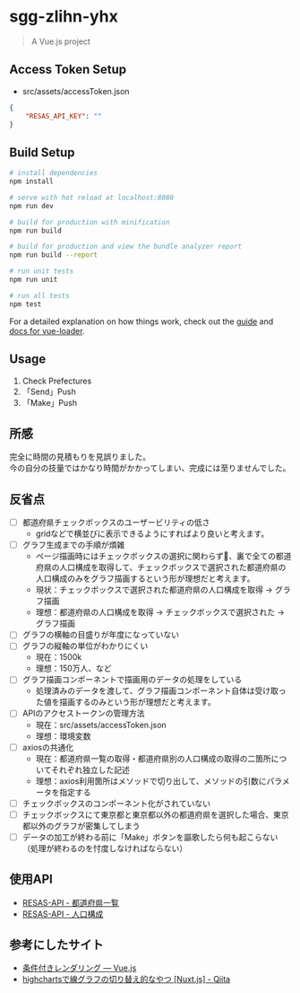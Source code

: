 # sgg-zlihn-yhx

> A Vue.js project
  
## Access Token Setup  
  
- src/assets/accessToken.json  
  
```json
{
    "RESAS_API_KEY": ""
}
```
  
## Build Setup

``` bash
# install dependencies
npm install

# serve with hot reload at localhost:8080
npm run dev

# build for production with minification
npm run build

# build for production and view the bundle analyzer report
npm run build --report

# run unit tests
npm run unit

# run all tests
npm test
```

For a detailed explanation on how things work, check out the [guide](http://vuejs-templates.github.io/webpack/) and [docs for vue-loader](http://vuejs.github.io/vue-loader).
  
## Usage  
1. Check Prefectures  
2. 「Send」Push  
3. 「Make」Push  
  
## 所感  
完全に時間の見積もりを見誤りました。  
今の自分の技量ではかなり時間がかかってしまい、完成には至りませんでした。  
  
## 反省点  
  
- [ ] 都道府県チェックボックスのユーザービリティの低さ  
    - gridなどで横並びに表示できるようにすればより良いと考えます。  
- [ ] グラフ生成までの手順が煩雑  
    - ページ描画時にはチェックボックスの選択に関わらず、裏で全ての都道府県の人口構成を取得して、チェックボックスで選択された都道府県の人口構成のみをグラフ描画するという形が理想だと考えます。  
    - 現状：チェックボックスで選択された都道府県の人口構成を取得 → グラフ描画  
    - 理想：都道府県の人口構成を取得 → チェックボックスで選択された → グラフ描画  
- [ ] グラフの横軸の目盛りが年度になっていない  
- [ ] グラフの縦軸の単位がわかりにくい
    - 現在：1500k  
    - 理想：150万人、など  
- [ ] グラフ描画コンポーネントで描画用のデータの処理をしている  
    - 処理済みのデータを渡して、グラフ描画コンポーネント自体は受け取った値を描画するのみという形が理想だと考えます。  
- [ ] APIのアクセストークンの管理方法  
    - 現在：src/assets/accessToken.json  
    - 理想：環境変数  
- [ ] axiosの共通化  
    - 現在：都道府県一覧の取得・都道府県別の人口構成の取得の二箇所についてそれぞれ独立した記述  
    - 理想：axios利用箇所はメソッドで切り出して、メソッドの引数にパラメータを指定する  
- [ ] チェックボックスのコンポーネント化がされていない  
- [ ] チェックボックスにて東京都と東京都以外の都道府県を選択した場合、東京都以外のグラフが密集してしまう  
- [ ] データの加工が終わる前に「Make」ボタンを謳歌したら何も起こらない（処理が終わるのを忖度しなければならない）  
  
## 使用API  
- [RESAS-API - 都道府県一覧](https://opendata.resas-portal.go.jp/docs/api/v1/prefectures.html)  
- [RESAS-API - 人口構成](https://opendata.resas-portal.go.jp/docs/api/v1/population/composition/perYear.html)  
  
## 参考にしたサイト  
- [条件付きレンダリング — Vue.js](https://jp.vuejs.org/v2/guide/conditional.html)  
- [highchartsで線グラフの切り替え的なやつ [Nuxt.js] - Qiita](https://qiita.com/sendaiharu1/items/270035192bed03b243c8)  
  